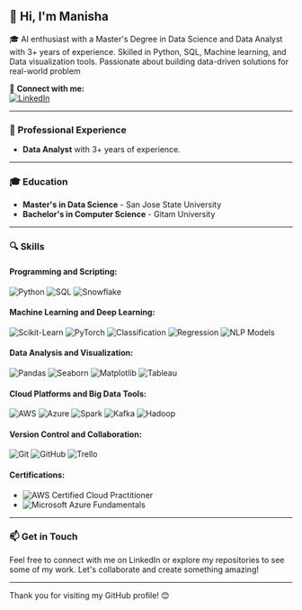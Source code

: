 ## 👋 Hi, I'm Manisha 

🎓 AI enthusiast with a Master's Degree in Data Science and Data Analyst with 3+ years of experience. Skilled in Python, SQL, Machine learning, and Data visualization tools. Passionate about building data-driven solutions for real-world problem

🔗 **Connect with me:**  
[![LinkedIn](https://img.shields.io/badge/linkedin-%230077B5.svg?&style=for-the-badge&logo=linkedin&logoColor=white)](https://www.linkedin.com/in/manishalagisetty/)

---
### 💼 Professional Experience
- **Data Analyst** with 3+ years of experience.

---
### 🎓 Education
- **Master's in Data Science** - San Jose State University
- **Bachelor's in Computer Science** - Gitam University

---

### 🔍 Skills

#### **Programming and Scripting:**
![Python](https://img.shields.io/badge/-Python-3776AB?style=flat&logo=python&logoColor=white) 
![SQL](https://img.shields.io/badge/-SQL-4479A1?style=flat&logo=MySQL&logoColor=white) 
![Snowflake](https://img.shields.io/badge/-Snowflake-29B5E8?style=flat&logo=snowflake&logoColor=white)

#### **Machine Learning and Deep Learning:**
![Scikit-Learn](https://img.shields.io/badge/-ScikitLearn-F7931E?style=flat&logo=scikit-learn&logoColor=white) 
![PyTorch](https://img.shields.io/badge/-PyTorch-EE4C2C?style=flat&logo=PyTorch&logoColor=white) 
![Classification](https://img.shields.io/badge/-Classification-0078D4?style=flat&logo=analytics&logoColor=white)
![Regression](https://img.shields.io/badge/-Regression-28A745?style=flat&logo=linear-regression&logoColor=white)
![NLP Models](https://img.shields.io/badge/-NLP%20Models-FF6F00?style=flat&logo=natural-language-processing&logoColor=white)

#### **Data Analysis and Visualization:**
![Pandas](https://img.shields.io/badge/-Pandas-150458?style=flat&logo=pandas&logoColor=white) 
![Seaborn](https://img.shields.io/badge/-Seaborn-3776AB?style=flat&logo=seaborn&logoColor=white) 
![Matplotlib](https://img.shields.io/badge/-Matplotlib-013243?style=flat&logo=matplotlib&logoColor=white) 
![Tableau](https://img.shields.io/badge/-Tableau-E97627?style=flat&logo=tableau&logoColor=white)

#### **Cloud Platforms and Big Data Tools:**
![AWS](https://img.shields.io/badge/-AWS-232F3E?style=flat&logo=amazon-aws&logoColor=white) 
![Azure](https://img.shields.io/badge/-Azure-0078D4?style=flat&logo=microsoft-azure&logoColor=white) 
![Spark](https://img.shields.io/badge/-Spark-E25A1C?style=flat&logo=apachespark&logoColor=white) 
![Kafka](https://img.shields.io/badge/-Kafka-231F20?style=flat&logo=apachekafka&logoColor=white) 
![Hadoop](https://img.shields.io/badge/-Hadoop-66CCFF?style=flat&logo=apachehadoop&logoColor=black) 

#### **Version Control and Collaboration:**
![Git](https://img.shields.io/badge/-Git-F05032?style=flat&logo=git&logoColor=white) 
![GitHub](https://img.shields.io/badge/-GitHub-181717?style=flat&logo=github&logoColor=white) 
![Trello](https://img.shields.io/badge/-Trello-0079BF?style=flat&logo=trello&logoColor=white) 

#### **Certifications:**
- ![AWS Certified Cloud Practitioner](https://img.shields.io/badge/-AWS%20Certified%20Cloud%20Practitioner-232F3E?style=flat&logo=amazon-aws&logoColor=white)
- ![Microsoft Azure Fundamentals](https://img.shields.io/badge/-Microsoft%20Azure%20Fundamentals-0078D4?style=flat&logo=microsoft-azure&logoColor=white)

---

### 📫 Get in Touch
Feel free to connect with me on LinkedIn or explore my repositories to see some of my work. Let's collaborate and create something amazing!

---

Thank you for visiting my GitHub profile! 😊
